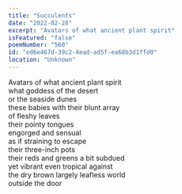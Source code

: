 ```yaml
---
title: "Succulents"
date: "2022-02-28"
excerpt: "Avatars of what ancient plant spirit"
isFeatured: "false"
poemNumber: "560"
id: "ed6e467d-39c2-4ead-ad5f-ea68b3d1ffd0"
location: "Unknown"
---
```


Avatars of what ancient plant spirit  
what goddess of the desert  
or the seaside dunes  
these babies with their blunt array  
of fleshy leaves  
their pointy tongues  
engorged and sensual  
as if straining to escape  
their three-inch pots  
their reds and greens a bit subdued  
yet vibrant even tropical against  
the dry brown largely leafless world  
outside the door
